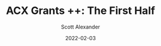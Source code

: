 ---
layout: podcast
title: "ACX Grants ++: The First Half"
author: Scott Alexander
description: https://astralcodexten.substack.com/p/acx-grants-the-first-half
date: 2022-02-03
length: 20389073
duration: 5097
guid: acx-grants-the-first-half
---
